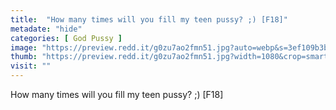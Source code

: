 ```yaml
---
title:  "How many times will you fill my teen pussy? ;) [F18]"
metadate: "hide"
categories: [ God Pussy ]
image: "https://preview.redd.it/g0zu7ao2fmn51.jpg?auto=webp&s=3ef109b3b4f7da5eeadba989e9cf5eb761f318dc"
thumb: "https://preview.redd.it/g0zu7ao2fmn51.jpg?width=1080&crop=smart&auto=webp&s=3df79782ffc547591e4364d70246cfdc65272951"
visit: ""
---
```

How many times will you fill my teen pussy? ;) [F18]
